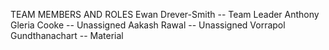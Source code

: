 TEAM MEMBERS AND ROLES
Ewan Drever-Smith -- Team Leader
Anthony Gleria Cooke -- Unassigned
Aakash Rawal -- Unassigned
Vorrapol Gundthanachart -- Material
